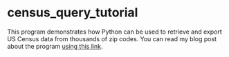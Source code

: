 # census_query_tutorial
This program demonstrates how Python can be used to retrieve and export US Census data from thousands of zip codes.
You can read my blog post about the program [using this link](https://kburchfiel3.wordpress.com/2021/08/12/python-tutorial-program-retrieving-u-s-census-data/). 
